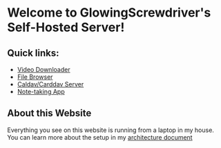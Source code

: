 # Welcome to GlowingScrewdriver's Self-Hosted Server!

## Quick links:
* [Video Downloader](/metube/)
* [File Browser](/filebrowser/)
* [Caldav/Carddav Server](/radicale/)
* [Note-taking App](/memos/explore)

## About this Website
Everything you see on this website is running from a laptop in my house. You
can learn more about the setup in my [architecture document](/architecture.html)
